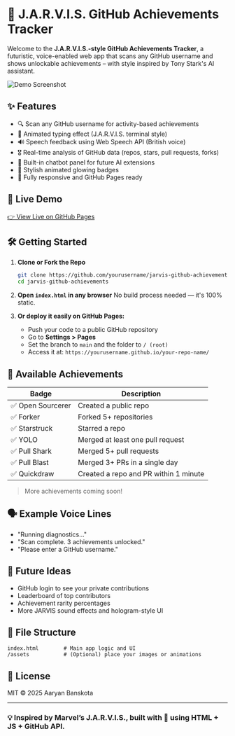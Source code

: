 # 🧠 J.A.R.V.I.S. GitHub Achievements Tracker

Welcome to the **J.A.R.V.I.S.-style GitHub Achievements Tracker**, a futuristic, voice-enabled web app that scans any GitHub username and shows unlockable achievements – with style inspired by Tony Stark's AI assistant.

![Demo Screenshot](https://ibb.co/wh2tvyYS)

## ✨ Features

- 🔍 Scan any GitHub username for activity-based achievements
- 🧠 Animated typing effect (J.A.R.V.I.S. terminal style)
- 🔊 Speech feedback using Web Speech API (British voice)
- 🎖️ Real-time analysis of GitHub data (repos, stars, pull requests, forks)
- 💬 Built-in chatbot panel for future AI extensions
- 💠 Stylish animated glowing badges
- 📱 Fully responsive and GitHub Pages ready

## 🚀 Live Demo

[👉 View Live on GitHub Pages](https://yourusername.github.io/your-repo-name/)

## 🛠️ Getting Started

1. **Clone or Fork the Repo**
   ```bash
   git clone https://github.com/yourusername/jarvis-github-achievements.git
   cd jarvis-github-achievements
   ```

2. **Open `index.html` in any browser**
   No build process needed — it's 100% static.

3. **Or deploy it easily on GitHub Pages:**
   - Push your code to a public GitHub repository
   - Go to **Settings > Pages**
   - Set the branch to `main` and the folder to `/ (root)`
   - Access it at: `https://yourusername.github.io/your-repo-name/`

## 🧪 Available Achievements

| Badge        | Description |
|--------------|-------------|
| ✅ Open Sourcerer | Created a public repo |
| ✅ Forker         | Forked 5+ repositories |
| ✅ Starstruck     | Starred a repo |
| ✅ YOLO           | Merged at least one pull request |
| ✅ Pull Shark     | Merged 5+ pull requests |
| ✅ Pull Blast     | Merged 3+ PRs in a single day |
| ✅ Quickdraw      | Created a repo and PR within 1 minute |

> More achievements coming soon!

## 🗣️ Example Voice Lines

- "Running diagnostics..."
- "Scan complete. 3 achievements unlocked."
- "Please enter a GitHub username."

## 🧠 Future Ideas

- GitHub login to see your private contributions
- Leaderboard of top contributors
- Achievement rarity percentages
- More JARVIS sound effects and hologram-style UI

## 📁 File Structure

```text
index.html        # Main app logic and UI
/assets           # (Optional) place your images or animations
```

## 📜 License

MIT © 2025 Aaryan Banskota

---

### 💡 Inspired by Marvel’s J.A.R.V.I.S., built with 💙 using HTML + JS + GitHub API.
